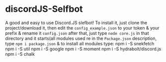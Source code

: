 # discordJS-Selfbot
A good and easy to use Discord.JS slefbot!
To install it, just clone the project/download it, then edit the `config_example.json` to your token & your prefix & rename it `config.json` after that, just type `node core.js` in that directory and it starts(all modules used re in the `Package.json` description, type `npm i package.json` & to install all modules type: 
npm i -S snekfetch
npm i -S util
npm i -S google
npm i -S moment
npm i -S hydrabolt/discord.js
npm i -S chalk
